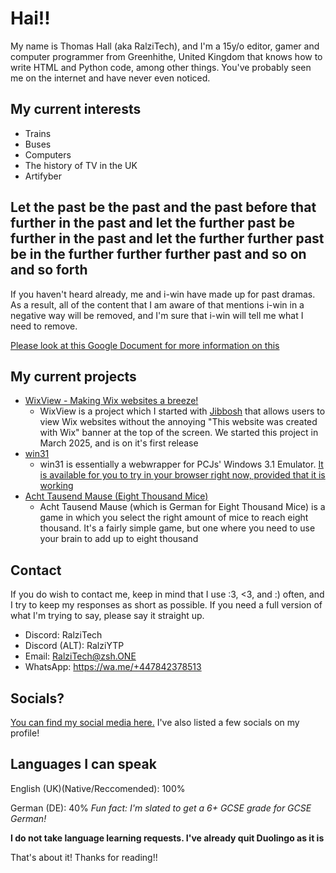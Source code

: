 # Hai!!

My name is Thomas Hall (aka RalziTech), and I'm a 15y/o editor, gamer and computer programmer from Greenhithe, United Kingdom that knows how to write HTML and Python code, among other things. You've probably seen me on the internet and have never even noticed.

## My current interests

- Trains
- Buses
- Computers
- The history of TV in the UK
- Artifyber

## Let the past be the past and the past before that further in the past and let the further past be further in the past and let the further further past be in the further further further past and so on and so forth
If you haven't heard already, me and i-win have made up for past dramas. As a result, all of the content that I am aware of that mentions i-win in a negative way will be removed, and I'm sure that i-win will tell me what I need to remove. 

[Please look at this Google Document for more information on this](https://docs.google.com/document/d/1ifsCplgINhk1G0cjWWkx6tVDfbwXhSRvsVVypGXQa-M/edit?usp=sharing)

## My current projects
- [WixView - Making Wix websites a breeze!](https://github.com/ralzitech/wixview)
  - WixView is a project which I started with [Jibbosh](https://github.com/jibboshh) that allows users to view Wix websites without the annoying "This website was created with Wix" banner at the top of the screen. We started this project in March 2025, and is on it's first release
- [win31](https://github.com/ralzitech/win31)
  - win31 is essentially a webwrapper for PCJs' Windows 3.1 Emulator. [It is available for you to try in your browser right now, provided that it is working](https://ralzitech.com/win31)
- [Acht Tausend Mause (Eight Thousand Mice)](https://github.com/ralzitech/achttausendmause)
  - Acht Tausend Mause (which is German for Eight Thousand Mice) is a game in which you select the right amount of mice to reach eight thousand. It's a fairly simple game, but one where you need to use your brain to add up to eight thousand

## Contact

If you do wish to contact me, keep in mind that I use :3, <3, and :) often, and I try to keep my responses as short as possible. 
If you need a full version of what I'm trying to say, please say it straight up.

- Discord: RalziTech
- Discord (ALT): RalziYTP
- Email: RalziTech@zsh.ONE
- WhatsApp: https://wa.me/+447842378513

## Socials?

[You can find my social media here.](https://ralzitech.com/) I've also listed a few socials on my profile!

## Languages I can speak

English (UK)(Native/Reccomended): 100%

German (DE): 40% *Fun fact: I'm slated to get a 6+ GCSE grade for GCSE German!*

**I do not take language learning requests. I've already quit Duolingo as it is**

That's about it! Thanks for reading!!
